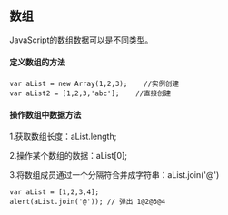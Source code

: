 ## 数组

JavaScript的数组数据可以是不同类型。

#### 定义数组的方法

```
var aList = new Array(1,2,3);    //实例创建
var aList2 = [1,2,3,'abc'];    //直接创建
```

#### 操作数组中数据方法

1.获取数组长度：aList.length;

2.操作某个数组的数据：aList\[0\];

3.将数组成员通过一个分隔符合并成字符串：aList.join\('@'\)

```
var aList = [1,2,3,4];
alert(aList.join('@')); // 弹出 1@2@3@4
```



